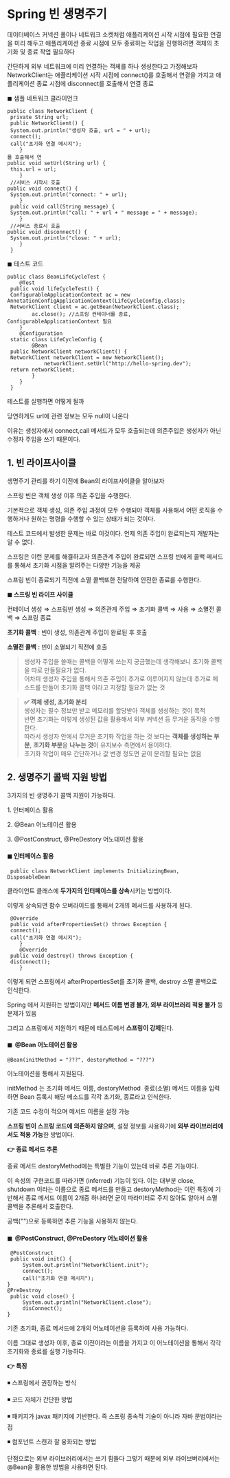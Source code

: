 # **Spring 빈 생명주기**

데이터베이스 커넥션 풀이나 네트워크 소켓처럼 애플리케이션 시작 시점에 필요한 연결을 미리 해두고 애플리케이션 종료 시점에 모두 종료하는 작업을 진행하려면 객체의 초기화 및 종료 작업 필요하다

간단하게 외부 네트워크에 미리 연결하는 객체를 하나 생성한다고 가정해보자  
NetworkClient는 애플리케이션 시작 시점에 connect()를 호출해서 연결을 가지고 애플리케이션 종료 시점에 disconnect를 호출해서 연결 종료

◼ 샘플 네트워크 클라이언크 

```
public class NetworkClient {
 private String url;
 public NetworkClient() {
 System.out.println("생성자 호출, url = " + url);
 connect();
 call("초기화 연결 메시지");
    }
를 호출해서 연
public void setUrl(String url) {
 this.url = url;
    }
 //서비스 시작시 호출
public void connect() {
 System.out.println("connect: " + url);
    }
 public void call(String message) {
 System.out.println("call: " + url + " message = " + message);
    }
 //서비스 종료시 호출
public void disconnect() {
 System.out.println("close: " + url);
    }
 }
```

◼ 테스트 코드

```
public class BeanLifeCycleTest {
    @Test
 public void lifeCycleTest() {
 ConfigurableApplicationContext ac = new 
AnnotationConfigApplicationContext(LifeCycleConfig.class);
 NetworkClient client = ac.getBean(NetworkClient.class);
        ac.close(); //스프링 컨테이너를 종료, ConfigurableApplicationContext 필요
    }
    @Configuration
 static class LifeCycleConfig {
        @Bean
 public NetworkClient networkClient() {
 NetworkClient networkClient = new NetworkClient();
            networkClient.setUrl("http://hello-spring.dev");
 return networkClient;
        }
    }
 }
```

테스트를 실행하면 어떻게 될까

당연하게도 url에 관련 정보는 모두 null이 나온다

이유는 생성자에서 connect,call 메서드가 모두 호출되는데 의존주입은 생성자가 아닌 수정자 주입을 쓰기 때문이다.

## **1\. 빈 라이프사이클**

생명주기 관리를 하기 이전에 Bean의 라이프사이클을 알아보자

스프링 빈은 객체 생성 이후 의존 주입을 수행한다.

기본적으로 객체 생성, 의존 주입 과정이 모두 수행되야 객체를 사용해서 어떤 로직을 수행하거나 원하는 명령을 수행할 수 있는 상태가 되는 것이다.

테스트 코드에서 발생한 문제는 바로 이것이다. 언제 의존 주입이 완료되는지 개발자는 알 수 없다. 

스프링은 이런 문제를 해결하고자 의존관계 주입이 완료되면 스프링 빈에게 콜백 메서드를 통해서 초기화 시점을 알려주는 다양한 기능을 제공

스프링 빈이 종료되기 직전에 소멸 콜백또한 전달하여 안전한 종료를 수행한다.

**◼ 스프링 빈 라이프 사이클**

컨테이너 생성 ⇒ 스프링빈 생성 ⇒ 의존관계 주입 ⇒ 초기화 콜백 ⇒ 사용 ⇒ 소멸전 콜백 ⇒ 스프링 종료

**초기화 콜백** : 빈이 생성, 의존관계 주입이 완료된 후 호출

**소멸전 콜백** : 빈이 소멸되기 직전에 호출

> 생성자 주입을 쓸때는 콜백을 어떻게 쓰는지 궁금했는데 생각해보니 초기화 콜백을 따로 만들필요가 없다.  
> 어차피 생성자 주입을 통해서 의존 주입이 추가로 이루어지지 않는데 추가로 메소드를 만들어 초기화 콜백 이라고 지정할 필요가 없는 것

> **✅ 객체 생성, 초기화 분리**  
> 생성자는 필수 정보만 받고 메모리를 할당받아 객체를 생성하는 것이 목적  
> 반면 초기화는 이렇게 생성된 값을 활용해서 외부 커넥션 등 무거운 동작을 수행한다.  
> 따라서 생성자 안에서 무거운 초기화 작업을 하는 것 보다는 **객체를 생성하는 부분**, **초기화 부분**을 **나누는 것**이 유지보수 측면에서 용이하다.  
> 초기화 작업이 매우 간단하거나 값 변경 정도면 굳이 분리할 필요는 없음

## **2\. 생명주기 콜백 지원 방법**

3가지의 빈 생명주기 콜백 지원이 가능하다.

1\. 인터페이스 활용

2\. @Bean 어노테이션 활용

3\. @PostConstruct, @PreDestory 어노테이션 활용

#### **◼ 인터페이스 활용**

```
 public class NetworkClient implements InitializingBean, DisposableBean
```

클라이언트 클래스에 **두가지의 인터페이스를 상속**시키는 방법이다.

이렇게 상속되면 함수 오버라이드를 통해서 2개의 메서드를 사용하게 된다.

```
 @Override
 public void afterPropertiesSet() throws Exception {
 connect();
 call("초기화 연결 메시지");
    }
    @Override
 public void destroy() throws Exception {
 disConnect();
    }
```

이렇게 되면 스프링에서 afterPropertiesSet를 초기화 콜백, destroy 소멸 콜백으로 인식한다.

Spring 에서 지원하는 방법이지만 **메서드 이름 변경 불가, 외부 라이브러리 적용 불가** 등 문제가 있음

그리고 스프링에서 지원하기 때문에 테스트에서 **스프링이 강제**된다.

#### **◼  @Bean 어노테이션 활용**

```
@Bean(initMethod = "???", destoryMethod = "???")
```

어노테이션을 통해서 지원된다.

initMethod 는 초기화 메서드 이름, destoryMethod  종료(소멸) 메서드 이름을 입력하면 Bean 등록시 해당 메소드를 각각 초기화, 종료라고 인식한다.

기존 코드 수정이 적으며 메서드 이름을 설정 가능

**스프링 빈이 스프링 코드에 의존하지 않으며**, 설정 정보를 사용하기에 **외부 라이브러리에서도 적용 가능**한 방법이다.

**👉 종료 메서드 추론**

종료 메서드 destoryMethod에는 특별한 기능이 있는데 바로 추론 기능이다.

이 속성의 구현코드를 따라가면 (inferred) 기능이 있다. 이는 대부분 close, shutdown 이라는 이름으로 종료 메서드를 만들고 destoryMethod는 이런 특징에 기반해서 종료 메서드 이름이 2개중 하나라면 굳이 파라미터로 주지 않아도 알아서 소멸 콜백을 추론해서 호출한다.

공백("")으로 등록하면 추론 기능을 사용하지 않는다.

#### **◼  @PostConstruct, @PreDestory 어노테이션 활용**

```
 @PostConstruct
 public void init() {
     System.out.println("NetworkClient.init");
     connect();
     call("초기화 연결 메시지");
}
@PreDestroy
 public void close() {
     System.out.println("NetworkClient.close");
     disConnect();
}
```

기존 초기화, 종료 메서드에 2개의 어노테이션을 등록하여 사용 가능하다.

이름 그대로 생성자 이후, 종료 이전이라는 이름을 가지고 이 어노테이션을 통해서 각각 초기화와 종료를 실행 가능하다.

**👉 특징**

◾ 스프링에서 권장하는 방식

◾ 코드 자체가 간단한 방법

◾ 패키지가 javax 패키지에 기반한다. 즉 스프링 종속적 기술이 아니라 자바 문법이라는 점

◾ 컴포넌트 스캔과 잘 융화되는 방법

단점으로는 외부 라이브러리에서는 쓰기 힘들다 그렇기 때문에 외부 라이브버리에서는 @Bean을 활용한 방법을 사용하면 된다.

<script>(adsbygoogle = window.adsbygoogle || []).push({});</script>